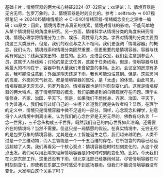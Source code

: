 

基础卡片：情境容器的两大核心特征2024-07-02原文：xx评论：1、情境容器是无穷无尽、包罗万象的。2、情境容器是时刻变化的。参考：selfstudy => 007视频笔记 => 2024015情绪情境论 => CH0401情绪容器-情绪概念变化之源唯一编码：xx原文：因此，情境线索并非真正的线索。情境对情绪的影响，不能简单地从某个情境特征的角度来研究。另一方面，情绪科学从情境分类的角度来研究情境。情境心理学将情境分为工作、娱乐、两性等几大类。学界对情境的分类主要围绕这三大类展开。但是，我们的观点与之大不相同。我们更强调「情境容器」的概念。我们认为，情境线索和情境分类固然重要，但更重要的是情境容器。容器与线索有何区别？线索是突出的、显性的。比如，走进会议室，我们会注意到参会人员，这属于人际线索；讨论的是正式任务，这属于任务线索。但是，情境容器与线索最大的不同在于，容器中有大量我们未曾留意的事物。比如，会议室的房顶有多高，我可能没注意到；外面是阴天还是下雨，我也可能没注意到。但是，这些房间的高度、外面的天气状况，都是情境容器的属性，是「太虚」的体现。由此可见，情境容器是无穷无尽、包罗万象的。情境容器也是时时刻刻变化的。这就是情境容器的两大特点。基于情境容器的概念，我们前面提到的自强观就存在问题。理学主张修身、齐家、治国、平天下。但是，如果我们不想修身、齐家、治国、平天下，作为普通人，我们如何过好自己的一生呢？难道我们就是失败者吗？显然，在理学的定义中，情境只是情境容器中微不足道的一部分。同样，心念观念和禅学，刻意将个人从情境中剥离出来，认为我们的心念世界是无穷无尽的。佛教有句名言「一念一世界」，三千念头构成三千世界。既然我们自己的内心世界如此浩瀚，还需要外在的情境吗？当然不需要。但这只是一厢情愿的假设。在真实情境中，无穷无尽的是包罗万象的情境容器。尤其是在人工智能诞生之后，我们越来越明白，人类不过是一个三维动物，而人工智能是一个一千五百维的存在。它所包含的内容已经远远超越了人类。我们再看另一个核心观点：情境容器是时时刻刻变化的。从这个观点出发，我们可以用比喻来理解情境容器是如何时时刻刻变化的。比如，今天我们在北京东部工作，这里还没有下雨，但北京北部已经暴雨倾盆。尽管情境容器在时时刻刻变化，即使我在东部工作时感受不到这场暴雨，但我们不能说情境容器没有变化。大家明白这个关系了吗？